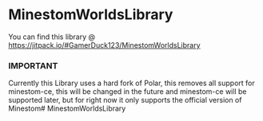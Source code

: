 # MinestomWorldsLibrary

You can find this library @ https://jitpack.io/#GamerDuck123/MinestomWorldsLibrary

### IMPORTANT
Currently this Library uses a hard fork of Polar, this removes all support for minestom-ce, this will be changed in the future and minestom-ce will be supported later, but for right now it only supports the official version of Minestom# MinestomWorldsLibrary
